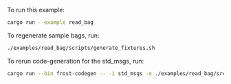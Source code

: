 
To run this example:
```bash
cargo run --example read_bag
```

To regenerate sample bags, run:
```bash
./examples/read_bag/scripts/generate_fixtures.sh
```

To rerun code-generation for the std_msgs, run:
```bash
cargo run --bin frost-codegen -- -i std_msgs -o ./examples/read_bag/src/msgs.rs
```